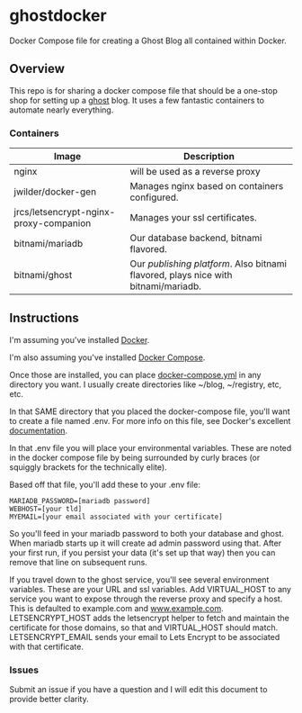 # ghostdocker
Docker Compose file for creating a Ghost Blog all contained within Docker.

## Overview
This repo is for sharing a docker compose file that should be a one-stop shop for setting up a [ghost](https://ghost.org) blog.  It uses a few fantastic containers to automate nearly everything.

### Containers 
Image | Description 
--- | --- 
nginx | will be used as a reverse proxy 
jwilder/docker-gen | Manages nginx based on containers configured.
jrcs/letsencrypt-nginx-proxy-companion | Manages your ssl certificates.
bitnami/mariadb | Our database backend, bitnami flavored.
bitnami/ghost | Our *publishing platform*.  Also bitnami flavored, plays nice with bitnami/mariadb.

## Instructions

I'm assuming you've installed [Docker](https://www.docker.com).

I'm also assuming you've installed [Docker Compose](https://docs.docker.com/compose/install/).

Once those are installed, you can place [docker-compose.yml](https://raw.githubusercontent.com/mikeruhl/ghostdocker/master/docker-compose.yml) in any directory you want.  I usually create directories like ~/blog, ~/registry, etc, etc.

In that SAME directory that you placed the docker-compose file, you'll want to create a file named .env.  For more info on this file, see Docker's excellent [documentation](https://docs.docker.com/compose/environment-variables/).

In that .env file you will place your environmental variables.  These are noted in the docker compose file by being surrounded by curly braces (or squiggly brackets for the technically elite).

Based off that file, you'll add these to your .env file:


```
MARIADB_PASSWORD=[mariadb password]
WEBHOST=[your tld]
MYEMAIL=[your email associated with your certificate]
```

So you'll feed in your mariadb password to both your database and ghost.  When mariadb starts up it will create ad admin password using that.  After your first run, if you persist your data (it's set up that way) then you can remove that line on subsequent runs.

If you travel down to the ghost service, you'll see several environment variables.  These are your URL and ssl variables.  Add VIRTUAL_HOST to any service you want to expose through the reverse proxy and specify a host.  This is defaulted to example.com and www.example.com.
LETSENCRYPT_HOST adds the letsencrypt helper to fetch and maintain the certificate for those domains, so that and VIRTUAL_HOST should match.
LETSENCRYPT_EMAIL sends your email to Lets Encrypt to be associated with that certificate.

### Issues
Submit an issue if you have a question and I will edit this document to provide better clarity.
